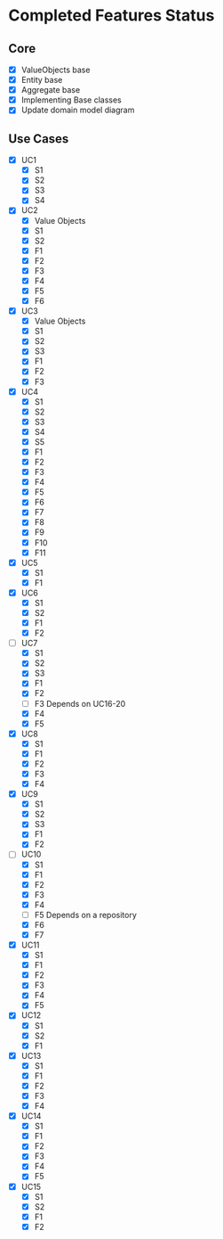 ﻿# Completed Features Status

## Core

* [X] ValueObjects base
* [X] Entity base
* [X] Aggregate base
* [X] Implementing Base classes
* [X] Update domain model diagram

## Use Cases

* [X] UC1
    * [X] S1
    * [X] S2
    * [X] S3
    * [X] S4
* [X] UC2
    * [X] Value Objects
    * [X] S1
    * [X] S2
    * [X] F1
    * [X] F2
    * [X] F3
    * [X] F4
    * [X] F5
    * [X] F6
* [X] UC3
    * [X] Value Objects
    * [X] S1
    * [X] S2
    * [X] S3
    * [X] F1
    * [X] F2
    * [X] F3
* [X] UC4
  * [X] S1
  * [X] S2
  * [X] S3
  * [X] S4
  * [X] S5
  * [X] F1
  * [X] F2
  * [X] F3
  * [X] F4
  * [X] F5
  * [X] F6
  * [X] F7
  * [X] F8
  * [X] F9
  * [X] F10
  * [X] F11
* [X] UC5
  * [X] S1
  * [X] F1
* [X] UC6
  * [X] S1
  * [X] S2
  * [X] F1
  * [X] F2
* [ ] UC7
  * [X] S1
  * [X] S2
  * [X] S3
  * [X] F1
  * [X] F2
  * [ ] F3 Depends on UC16-20
  * [X] F4
  * [X] F5
* [X] UC8
  * [X] S1
  * [X] F1
  * [X] F2
  * [X] F3
  * [X] F4
* [X] UC9
  * [X] S1
  * [X] S2
  * [X] S3
  * [X] F1
  * [X] F2
* [ ] UC10
  * [X] S1
  * [X] F1
  * [X] F2
  * [X] F3
  * [X] F4
  * [ ] F5 Depends on a repository
  * [X] F6 
  * [X] F7
* [X] UC11
  * [X] S1
  * [X] F1
  * [X] F2
  * [X] F3
  * [X] F4
  * [X] F5 
* [X] UC12
  * [X] S1
  * [X] S2
  * [X] F1 
* [X] UC13
  * [X] S1
  * [X] F1
  * [X] F2
  * [X] F3
  * [X] F4
* [X] UC14
  * [X] S1
  * [X] F1
  * [X] F2
  * [X] F3
  * [X] F4
  * [X] F5
* [X] UC15
  * [X] S1
  * [X] S2
  * [X] F1
  * [X] F2
